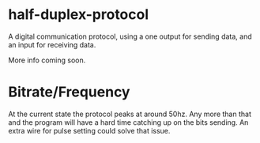 # half-duplex-protocol
A digital communication protocol, using a one output for sending data, and an input for receiving data.

More info coming soon.

# Bitrate/Frequency
At the current state the protocol peaks at around 50hz. Any more than that and the program will have a hard time catching up on the bits sending. An extra wire for pulse setting could solve that issue.
